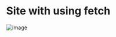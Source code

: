# Site with using fetch

![image](https://user-images.githubusercontent.com/82836455/202271870-1cd9200c-4566-4dfb-b475-f9af4fc71ac8.png)

